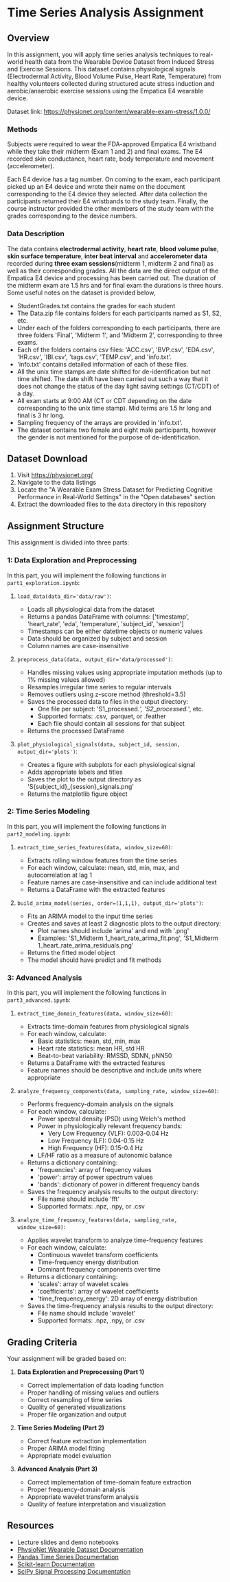 # Time Series Analysis Assignment

## Overview

In this assignment, you will apply time series analysis techniques to real-world health data from the Wearable Device Dataset from Induced Stress and Exercise Sessions. This dataset contains physiological signals (Electrodermal Activity, Blood Volume Pulse, Heart Rate, Temperature) from healthy volunteers collected during structured acute stress induction and aerobic/anaerobic exercise sessions using the Empatica E4 wearable device.

Dataset link: https://physionet.org/content/wearable-exam-stress/1.0.0/

### Methods

Subjects were required to wear the FDA-approved Empatica E4 wristband while they take their midterm (Exam 1 and 2) and final exams. The E4 recorded skin conductance, heart rate, body temperature and movement (accelerometer). 

Each E4 device has a tag number. On coming to the exam, each participant picked up an E4 device and wrote their name on the document corresponding to the E4 device they selected. After data collection the participants returned their E4 wristbands to the study team. Finally, the course instructor provided the other members of the study team with the grades corresponding to the device numbers.

### Data Description

The data contains **electrodermal activity**, **heart rate**, **blood volume pulse**, **skin surface temperature**, **inter beat interval** and **accelerometer data** recorded during **three exam sessions**(midterm 1, midterm 2 and final) as well as their corresponding grades. All the data are the direct output of the Empatica E4 device and processing has been carried out. The duration of the midterm exam are 1.5 hrs and for final exam the durations is three hours. Some useful notes on the dataset is provided below,

- StudentGrades.txt contains the grades for each student 
- The Data.zip file contains folders for each participants named as S1, S2, etc.
- Under each of the folders corresponding to each participants, there are three folders 'Final', 'Midterm 1', and 'Midterm 2', corresponding to three exams.
- Each of the folders contains csv files: 'ACC.csv', 'BVP.csv', 'EDA.csv', 'HR.csv', 'IBI.csv', 'tags.csv', 'TEMP.csv', and 'info.txt'.
- 'info.txt' contains detailed information of each of these files.
- All the unix time stamps are date shifted for de-identification but not time shifted. The date shift have been carried out such a way that it does not change the status of the day light saving settings (CT/CDT) of a day.
- All exam starts at 9:00 AM (CT or CDT depending on the date corresponding to the unix time stamp). Mid terms are 1.5 hr long and final is 3 hr long.
- Sampling frequency of the arrays are provided in 'info.txt'.
- The dataset contains two female and eight male participants, however the gender is not mentioned for the purpose of de-identification.

## Dataset Download 

1. Visit https://physionet.org/
2. Navigate to the data listings
3. Locate the "A Wearable Exam Stress Dataset for Predicting Cognitive Performance in Real-World Settings" in the "Open databases" section 
4. Extract the downloaded files to the `data` directory in this repository

## Assignment Structure

This assignment is divided into three parts:

### 1: Data Exploration and Preprocessing

In this part, you will implement the following functions in `part1_exploration.ipynb`:

1. `load_data(data_dir='data/raw')`:
   - Loads all physiological data from the dataset
   - Returns a pandas DataFrame with columns: ['timestamp', 'heart_rate', 'eda', 'temperature', 'subject_id', 'session']
   - Timestamps can be either datetime objects or numeric values
   - Data should be organized by subject and session
   - Column names are case-insensitive

2. `preprocess_data(data, output_dir='data/processed')`:
   - Handles missing values using appropriate imputation methods (up to 1% missing values allowed)
   - Resamples irregular time series to regular intervals
   - Removes outliers using z-score method (threshold=3.5)
   - Saves the processed data to files in the output directory:
     - One file per subject: 'S1_processed.*', 'S2_processed.*', etc.
     - Supported formats: .csv, .parquet, or .feather
     - Each file should contain all sessions for that subject
   - Returns the processed DataFrame

3. `plot_physiological_signals(data, subject_id, session, output_dir='plots')`:
   - Creates a figure with subplots for each physiological signal
   - Adds appropriate labels and titles
   - Saves the plot to the output directory as 'S{subject_id}_{session}_signals.png'
   - Returns the matplotlib figure object

### 2: Time Series Modeling

In this part, you will implement the following functions in `part2_modeling.ipynb`:

1. `extract_time_series_features(data, window_size=60)`:
   - Extracts rolling window features from the time series
   - For each window, calculate: mean, std, min, max, and autocorrelation at lag 1
   - Feature names are case-insensitive and can include additional text
   - Returns a DataFrame with the extracted features

2. `build_arima_model(series, order=(1,1,1), output_dir='plots')`:
   - Fits an ARIMA model to the input time series
   - Creates and saves at least 2 diagnostic plots to the output directory:
     - Plot names should include 'arima' and end with '.png'
     - Examples: 'S1_Midterm 1_heart_rate_arima_fit.png', 'S1_Midterm 1_heart_rate_arima_residuals.png'
   - Returns the fitted model object
   - The model should have predict and fit methods

### 3: Advanced Analysis 

In this part, you will implement the following functions in `part3_advanced.ipynb`:

1. `extract_time_domain_features(data, window_size=60)`:
   - Extracts time-domain features from physiological signals
   - For each window, calculate:
     - Basic statistics: mean, std, min, max
     - Heart rate statistics: mean HR, std HR
     - Beat-to-beat variability: RMSSD, SDNN, pNN50
   - Returns a DataFrame with the extracted features
   - Feature names should be descriptive and include units where appropriate

2. `analyze_frequency_components(data, sampling_rate, window_size=60)`:
   - Performs frequency-domain analysis on the signals
   - For each window, calculate:
     - Power spectral density (PSD) using Welch's method
     - Power in physiologically relevant frequency bands:
       - Very Low Frequency (VLF): 0.003-0.04 Hz
       - Low Frequency (LF): 0.04-0.15 Hz
       - High Frequency (HF): 0.15-0.4 Hz
     - LF/HF ratio as a measure of autonomic balance
   - Returns a dictionary containing:
     - 'frequencies': array of frequency values
     - 'power': array of power spectrum values
     - 'bands': dictionary of power in different frequency bands
   - Saves the frequency analysis results to the output directory:
     - File name should include 'fft'
     - Supported formats: .npz, .npy, or .csv

3. `analyze_time_frequency_features(data, sampling_rate, window_size=60)`:
   - Applies wavelet transform to analyze time-frequency features
   - For each window, calculate:
     - Continuous wavelet transform coefficients
     - Time-frequency energy distribution
     - Dominant frequency components over time
   - Returns a dictionary containing:
     - 'scales': array of wavelet scales
     - 'coefficients': array of wavelet coefficients
     - 'time_frequency_energy': 2D array of energy distribution
   - Saves the time-frequency analysis results to the output directory:
     - File name should include 'wavelet'
     - Supported formats: .npz, .npy, or .csv

## Grading Criteria

Your assignment will be graded based on:

1. **Data Exploration and Preprocessing (Part 1)**
   - Correct implementation of data loading function
   - Proper handling of missing values and outliers
   - Correct resampling of time series
   - Quality of generated visualizations
   - Proper file organization and output

2. **Time Series Modeling (Part 2)**
   - Correct feature extraction implementation
   - Proper ARIMA model fitting
   - Appropriate model evaluation

3. **Advanced Analysis (Part 3)**
   - Correct implementation of time-domain feature extraction
   - Proper frequency-domain analysis
   - Appropriate wavelet transform analysis
   - Quality of feature interpretation and visualization

## Resources

- Lecture slides and demo notebooks
- [PhysioNet Wearable Dataset Documentation](https://physionet.org/content/wearable-exam-stress/1.0.0/)
- [Pandas Time Series Documentation](https://pandas.pydata.org/pandas-docs/stable/user_guide/timeseries.html)
- [Scikit-learn Documentation](https://scikit-learn.org/stable/modules/classes.html)
- [SciPy Signal Processing Documentation](https://docs.scipy.org/doc/scipy/reference/signal.html)
